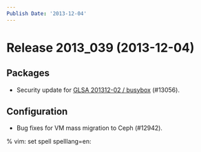 ```yaml
---
Publish Date: '2013-12-04'
---
```


# Release 2013_039 (2013-12-04)

## Packages

- Security update for [GLSA 201312-02 / busybox](http://www.gentoo.org/security/en/glsa/glsa-201312-02.xml) (#13056).

## Configuration

- Bug fixes for VM mass migration to Ceph (#12942).

% vim: set spell spelllang=en:

